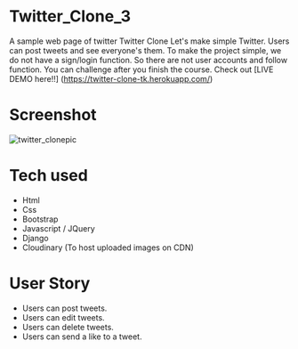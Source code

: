 # Twitter_Clone_3
A sample web page of twitter
Twitter Clone
Let's make simple Twitter. Users can post tweets and see everyone's them.
To make the project simple, we do not have a sign/login function.
So there are not user accounts and follow function. You can challenge after you finish the course.
Check out [LIVE DEMO here!!] (https://twitter-clone-tk.herokuapp.com/)
# Screenshot
![twitter_clonepic](https://user-images.githubusercontent.com/94027579/146859795-4d4b4301-4215-43fd-be21-7ce78c5bf596.png)

# Tech used
* Html
* Css
* Bootstrap
* Javascript / JQuery
* Django
* Cloudinary (To host uploaded images on CDN)
# User Story
* Users can post tweets.
* Users can edit tweets.
* Users can delete tweets.
* Users can send a like to a tweet.

